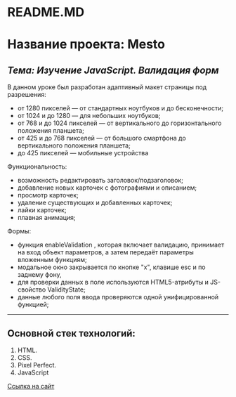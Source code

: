 # README.MD
# Название проекта: Mesto
*Тема: Изучение JavaScript. Валидация форм*
----------------------

В данном уроке был разработан адаптивный макет страницы под разрешения:
* от 1280 пикселей — от стандартных ноутбуков и до бесконечности;
* от 1024 и до 1280 — для небольших ноутбуков;
* от 768 и до 1024 пикселей — от вертикального до горизонтального положения планшета;
* от 425 и до 768 пикселей — от большого смартфона до вертикального положения планшета;
* до 425 пикселей — мобильные устройства

Функциональность:
* возможность редактировать заголовок/подзаголовок;
* добавление новых карточек с фотографиями и описанием;
* просмотр карточек;
* удаление существующих и добавленных карточек;
* лайки карточек;
* плавная анимация;

Формы:
* функция enableValidation , которая включает валидацию, принимает на вход объект параметров, а затем передаёт параметры вложенным функциям;
* модальное окно закрывается по кнопке "x", клавише esc и по заднему фону,
* для проверки данных в поле используются HTML5-атрибуты и JS-свойство ValidityState;
* данные любого поля ввода проверяются одной унифицированной функцией;


----------------------
## Основной стек технологий:
  1. HTML.
  2. CSS.
  3. Pixel Perfect.
  4. JavaScript

[Ссылка на сайт](https://art9929.github.io/mesto/index.html)

